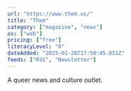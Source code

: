 ```yaml
---
url: "https://www.them.us/"
title: "Them"
category: ["magazine", "news"]
os: ["web"]
pricing: ["free"]
literacyLevel: "0"
dateAdded: "2025-01-28T17:50:45.851Z"
feeds: ["RSS", "Newsletter"]
---
```


A queer news and culture outlet.